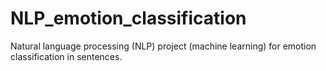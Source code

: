 # NLP_emotion_classification
Natural language processing (NLP) project (machine learning) for emotion classification in sentences.
